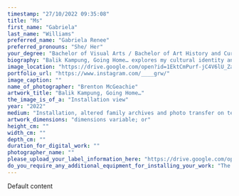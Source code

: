 ```yaml
---
timestamp: "27/10/2022 09:35:08"
title: "Ms"
first_name: "Gabriela"
last_name: "Williams"
preferred_name: "Gabriela Renee"
preferred_pronouns: "She/ Her"
your_degree: "Bachelor of Visual Arts / Bachelor of Art History and Curatorship"
biography: "Balik Kampung, Going Home… explores my cultural identity and heritage as a mixed-race woman by reconfiguring and re-contextualising photos from family archives. Embedding and layering these images within textiles, that evoke the clothing made and worn by my ancestors around the world, I navigate a complex set of histories and challenge the documentary purpose of photography. Ethnically, I am of Sinhalese, Malayali, English, Shetlander, German and Irish decent. As an Australian Malaysian, the journey of uncovering this hybridity has been a deeply personal investigation of images, objects, and materials. Fabric – embroidered saris, handmade lace, and tartan – has interwoven the sensory and visual of the embodied here and now with fragments of family history. Rather than defining a fixed past or finding something that has been lost, a new set of connections to identity has been made and a future narrative discovered."
image_location: "https://drive.google.com/open?id=1EktCmPurf-jC4V6lU_ZacpGjZddbvp49"
portfolio_url: "https://www.instagram.com/____grw/"
image_caption: ""
name_of_photographer: "Brenton McGeachie"
artwork_title: "Balik Kampung, Going Home…"
the_image_is_of_a: "Installation view"
year: "2022"
medium: "Installation, altered family archives and photo transfer on textiles"
artwork_dimensions: "dimensions variable; or"
height_cm: ""
width_cm: ""
depth_cm: ""
duration_for_digital_work: ""
photographer_name: ""
please_upload_your_label_information_here: "https://drive.google.com/open?id=1xP_CrIhDgNmuNO6Pw3936O3XA5Je3zBH"
do_you_require_any_additional_equipment_for_installing_your_work: "The four tall moveable walls in the printmedia drawing room (have arranged with Lucy)"
---
```


Default content